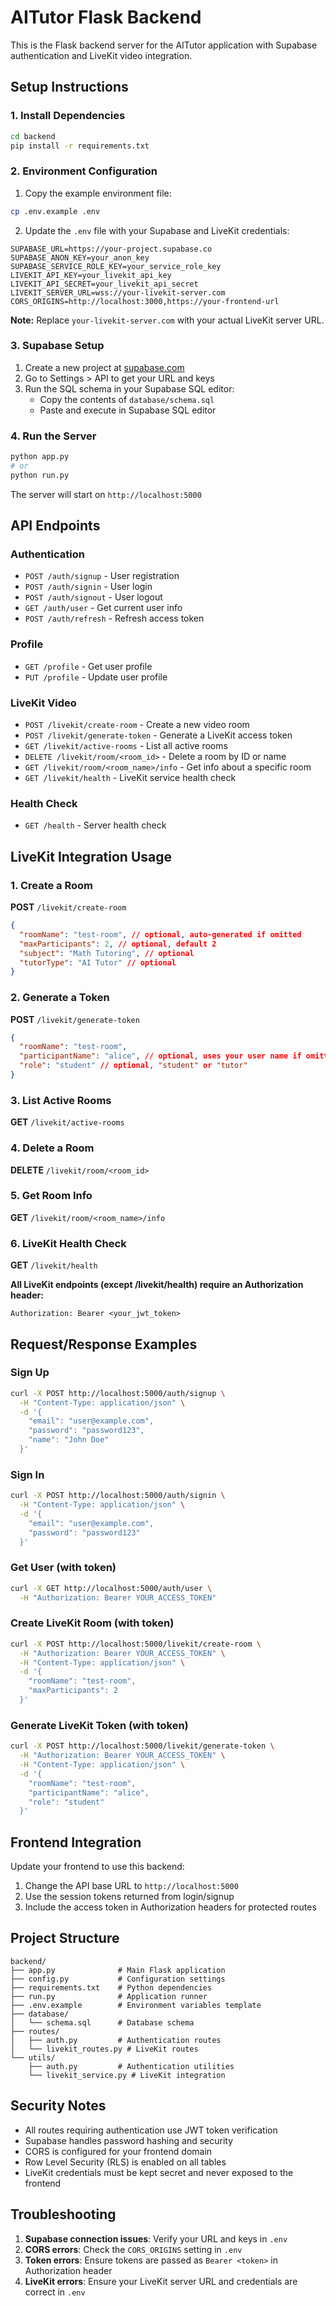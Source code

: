 # AITutor Flask Backend

This is the Flask backend server for the AITutor application with Supabase authentication and LiveKit video integration.

## Setup Instructions

### 1. Install Dependencies

```bash
cd backend
pip install -r requirements.txt
```

### 2. Environment Configuration

1. Copy the example environment file:

```bash
cp .env.example .env
```

2. Update the `.env` file with your Supabase and LiveKit credentials:

```
SUPABASE_URL=https://your-project.supabase.co
SUPABASE_ANON_KEY=your_anon_key
SUPABASE_SERVICE_ROLE_KEY=your_service_role_key
LIVEKIT_API_KEY=your_livekit_api_key
LIVEKIT_API_SECRET=your_livekit_api_secret
LIVEKIT_SERVER_URL=wss://your-livekit-server.com
CORS_ORIGINS=http://localhost:3000,https://your-frontend-url
```

**Note:** Replace `your-livekit-server.com` with your actual LiveKit server URL.

### 3. Supabase Setup

1. Create a new project at [supabase.com](https://supabase.com)
2. Go to Settings > API to get your URL and keys
3. Run the SQL schema in your Supabase SQL editor:
   - Copy the contents of `database/schema.sql`
   - Paste and execute in Supabase SQL editor

### 4. Run the Server

```bash
python app.py
# or
python run.py
```

The server will start on `http://localhost:5000`

## API Endpoints

### Authentication

- `POST /auth/signup` - User registration
- `POST /auth/signin` - User login
- `POST /auth/signout` - User logout
- `GET /auth/user` - Get current user info
- `POST /auth/refresh` - Refresh access token

### Profile

- `GET /profile` - Get user profile
- `PUT /profile` - Update user profile

### LiveKit Video

- `POST /livekit/create-room` - Create a new video room
- `POST /livekit/generate-token` - Generate a LiveKit access token
- `GET /livekit/active-rooms` - List all active rooms
- `DELETE /livekit/room/<room_id>` - Delete a room by ID or name
- `GET /livekit/room/<room_name>/info` - Get info about a specific room
- `GET /livekit/health` - LiveKit service health check

### Health Check

- `GET /health` - Server health check

## LiveKit Integration Usage

### 1. Create a Room

**POST** `/livekit/create-room`

```json
{
  "roomName": "test-room", // optional, auto-generated if omitted
  "maxParticipants": 2, // optional, default 2
  "subject": "Math Tutoring", // optional
  "tutorType": "AI Tutor" // optional
}
```

### 2. Generate a Token

**POST** `/livekit/generate-token`

```json
{
  "roomName": "test-room",
  "participantName": "alice", // optional, uses your user name if omitted
  "role": "student" // optional, "student" or "tutor"
}
```

### 3. List Active Rooms

**GET** `/livekit/active-rooms`

### 4. Delete a Room

**DELETE** `/livekit/room/<room_id>`

### 5. Get Room Info

**GET** `/livekit/room/<room_name>/info`

### 6. LiveKit Health Check

**GET** `/livekit/health`

**All LiveKit endpoints (except /livekit/health) require an Authorization header:**

```
Authorization: Bearer <your_jwt_token>
```

## Request/Response Examples

### Sign Up

```bash
curl -X POST http://localhost:5000/auth/signup \
  -H "Content-Type: application/json" \
  -d '{
    "email": "user@example.com",
    "password": "password123",
    "name": "John Doe"
  }'
```

### Sign In

```bash
curl -X POST http://localhost:5000/auth/signin \
  -H "Content-Type: application/json" \
  -d '{
    "email": "user@example.com",
    "password": "password123"
  }'
```

### Get User (with token)

```bash
curl -X GET http://localhost:5000/auth/user \
  -H "Authorization: Bearer YOUR_ACCESS_TOKEN"
```

### Create LiveKit Room (with token)

```bash
curl -X POST http://localhost:5000/livekit/create-room \
  -H "Authorization: Bearer YOUR_ACCESS_TOKEN" \
  -H "Content-Type: application/json" \
  -d '{
    "roomName": "test-room",
    "maxParticipants": 2
  }'
```

### Generate LiveKit Token (with token)

```bash
curl -X POST http://localhost:5000/livekit/generate-token \
  -H "Authorization: Bearer YOUR_ACCESS_TOKEN" \
  -H "Content-Type: application/json" \
  -d '{
    "roomName": "test-room",
    "participantName": "alice",
    "role": "student"
  }'
```

## Frontend Integration

Update your frontend to use this backend:

1. Change the API base URL to `http://localhost:5000`
2. Use the session tokens returned from login/signup
3. Include the access token in Authorization headers for protected routes

## Project Structure

```
backend/
├── app.py              # Main Flask application
├── config.py           # Configuration settings
├── requirements.txt    # Python dependencies
├── run.py              # Application runner
├── .env.example        # Environment variables template
├── database/
│   └── schema.sql      # Database schema
├── routes/
│   ├── auth.py         # Authentication routes
│   └── livekit_routes.py # LiveKit routes
└── utils/
    ├── auth.py         # Authentication utilities
    └── livekit_service.py # LiveKit integration
```

## Security Notes

- All routes requiring authentication use JWT token verification
- Supabase handles password hashing and security
- CORS is configured for your frontend domain
- Row Level Security (RLS) is enabled on all tables
- LiveKit credentials must be kept secret and never exposed to the frontend

## Troubleshooting

1. **Supabase connection issues**: Verify your URL and keys in `.env`
2. **CORS errors**: Check the `CORS_ORIGINS` setting in `.env`
3. **Token errors**: Ensure tokens are passed as `Bearer <token>` in Authorization header
4. **LiveKit errors**: Ensure your LiveKit server URL and credentials are correct in `.env`
